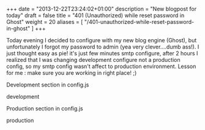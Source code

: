+++
date = "2013-12-22T23:24:02+01:00"
description = "New blogpost for today"
draft = false
title = "401 (Unauthorized) while reset password in Ghost"
weight = 20
aliases = [
    "/401-unauthorized-while-reset-password-in-ghost"
]
+++

Today evening I decided to configure with my new blog engine (Ghost), but unfortunately I forgot my password to admin (yea very clever....dumb ass!). I just thought easy as pie! it's just few minutes smtp configure, after 2 hours I realized that I was changing development configure not a production config, so my smtp config wasn't affect to production environment. Lesson for me : make sure you are working in right place! ;)

Development section in config.js


development



Production section in config.js

production